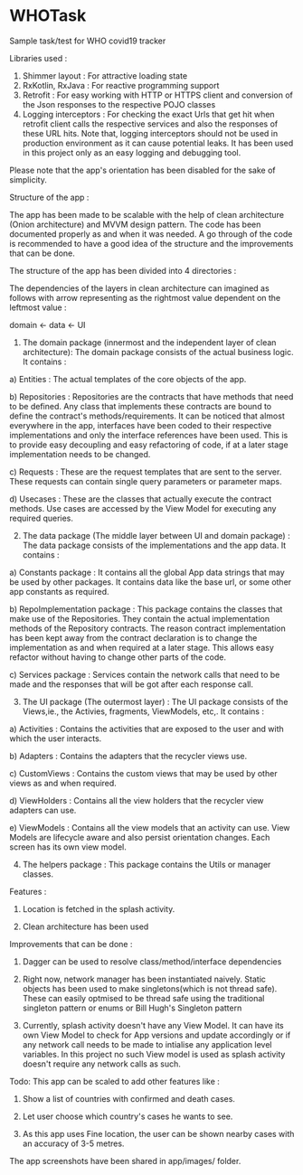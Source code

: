 # WHOTask

Sample task/test for WHO covid19 tracker

Libraries used : 
1) Shimmer layout : For attractive loading state
2) RxKotlin, RxJava : For reactive programming support
3) Retrofit : For easy working with HTTP or HTTPS client and conversion of the Json responses to the respective POJO classes
4) Logging interceptors : For checking the exact Urls that get hit when retrofit client calls the respective services and also the responses of these URL hits. Note that, logging interceptors should not be used in production environment as it can cause potential leaks. It has been used in this project only as an easy logging and debugging tool. 

Please note that the app's orientation has been disabled for the sake of simplicity.

Structure of the app : 

The app has been made to be scalable with the help of clean architecture (Onion architecture) and MVVM design pattern. The code has been documented properly as and when it was needed. A go through of the code is recommended to have a good idea of the structure and the improvements that can be done.

The structure of the app has been divided into 4 directories : 

The dependencies of the layers in clean architecture can imagined as follows with arrow representing as the rightmost value dependent on the leftmost value :

domain <- data <- UI

1) The domain package (innermost and the independent layer of clean architecture): The domain package consists of the actual business logic. It contains : 

  a) Entities : The actual templates of the core objects of the app.
  
  b) Repositories : Repositories are the contracts that have methods that need to be defined. Any class that implements these contracts are bound to define the contract's methods/requirements. It can be noticed that almost everywhere in the app, interfaces have been coded to their respective implementations and only the interface references have been used. This is to provide easy decoupling and easy refactoring of code, if at a later stage implementation needs to be changed.
  
  c) Requests : These are the request templates that are sent to the server. These requests can contain single query parameters or parameter maps. 
  
  d) Usecases : These are the classes that actually execute the contract methods. Use cases are accessed by the View Model for executing any required queries.

2) The data package (The middle layer between UI and domain package) : The data package consists of the implementations and the app data. It contains : 

  a) Constants package : It contains all the global App data strings that may be used by other packages. It contains data like the base url, or some other app constants as required.

  b) RepoImplementation package : This package contains the classes that make use of the Repositories. They contain the actual implementation methods of the Repository contracts. The reason contract implementation has been kept away from the contract declaration is to change the implementation as and when required at a later stage. This allows easy refactor without having to change other parts of the code.

  c) Services package : Services contain the network calls that need to be made and the responses that will be got after each response call.

3) The UI package (The outermost layer) : The UI package consists of the Views,ie., the Activies, fragments, ViewModels, etc,. It contains : 

  a) Activities : Contains the activities that are exposed to the user and with which the user interacts.

  b) Adapters : Contains the adapters that the recycler views use.

  c) CustomViews : Contains the custom views that may be used by other views as and when required.

  d) ViewHolders : Contains all the view holders that the recycler view adapters can use.

  e) ViewModels : Contains all the view models that an activity can use. View Models are lifecycle aware and also persist orientation changes. Each screen has its own view model.

4) The helpers package : This package contains the Utils or manager classes.

Features : 

1) Location is fetched in the splash activity.

2) Clean architecture has been used

Improvements that can be done : 

1) Dagger can be used to resolve class/method/interface dependencies

2) Right now, network manager has been instantiated naively. Static objects has been used to make singletons(which is not thread safe). These can easily optmised to be thread safe using the traditional singleton pattern or enums or Bill Hugh's Singleton pattern

3) Currently, splash activity doesn't have any View Model. It can have its own View Model to check for App versions and update accordingly or if any network call needs to be made to intialise any application level variables. In this project no such View model is used as splash activity doesn't require any network calls as such.

Todo: 
This app can be scaled to add other features like :

1) Show a list of countries with confirmed and death cases.

2) Let user choose which country's cases he wants to see.

3) As this app uses Fine location, the user can be shown nearby cases with an accuracy of 3-5 metres.

The app screenshots have been shared in app/images/ folder.

